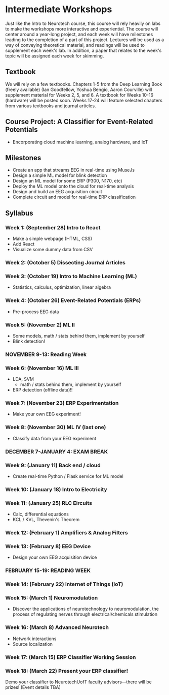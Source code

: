 # Intermediate Workshops

Just like the Intro to Neurotech course, this course will rely heavily on labs to make the workshops more interactive and experiential. The course will center around a year-long project, and each week will have milestones leading to the completion of a part of this project. Lectures will be used as a way of conveying theoretical material, and readings will be used to supplement each week's lab. In addition, a paper that relates to the week's topic will be assigned each week for skimming.


## Textbook
We will rely on a few textbooks. Chapters 1-5 from the Deep Learning Book (freely available) (Ian Goodfellow, Yoshua Bengio, Aaron Courville) will supplement material for Weeks 2, 5, and 6. A textbook for Weeks 10-16 (hardware) will be posted soon. Weeks 17-24 will feature selected chapters from various textbooks and journal articles.

## Course Project: A Classifier for Event-Related Potentials
* Encorporating cloud machine learning, analog hardware, and IoT

## Milestones
* Create an app that streams EEG in real-time using MuseJs
* Design a simple ML model for blink detection
* Design an ML model for some ERP (P300, N170, etc)
* Deploy the ML model onto the cloud for real-time analysis
* Design and build an EEG acquisition circuit
* Complete circuit and model for real-time ERP classification

## Syllabus

### Week 1: (September 28) Intro to React
* Make a simple webpage (HTML, CSS)
* Add React
* Visualize some dummy data from CSV

### Week 2: (October 5) Dissecting Journal Articles

### Week 3: (October 19) Intro to Machine Learning (ML)
* Statistics, calculus, optimization, linear algebra

### Week 4: (October 26) Event-Related Potentials (ERPs)
* Pre-process EEG data

### Week 5: (November 2) ML II
* Some models, math / stats behind them, implement by yourself
* Blink detection!

### NOVEMBER 9-13: Reading Week

### Week 6: (November 16) ML III
* LDA, SVM
    * math / stats behind them, implement by yourself
* ERP detection (offline data)!!

### Week 7: (November 23) ERP Experimentation
* Make your own EEG experiment! 

### Week 8: (November 30) ML IV (last one)
* Classify data from your EEG experiment

### DECEMBER 7-JANUARY 4: EXAM BREAK

### Week 9: (January 11) Back end / cloud
* Create real-time Python / Flask service for ML model

### Week 10: (January 18) Intro to Electricity

### Week 11: (January 25) RLC Eircuits
* Calc, differential equations
* KCL / KVL, Thevenin's Theorem

### Week 12: (February 1) Amplifiers & Analog Filters

### Week 13: (February 8) EEG Device
* Design your own EEG acquisition device

### FEBRUARY 15-19: READING WEEK

### Week 14: (February 22) Internet of Things (IoT)

### Week 15: (March 1) Neuromodulation
* Discover the applications of neurotechnology to neuromodulation, the process of regulating nerves through electrical/chemicals stimulation

### Week 16: (March 8) Advanced Neurotech
* Network interactions
* Source localization

### Week 17: (March 15) ERP Classifier Working Session

### Week 18: (March 22) Present your ERP classifier!
Demo your classifier to NeurotechUofT faculty advisors—there will be prizes! (Event details TBA)